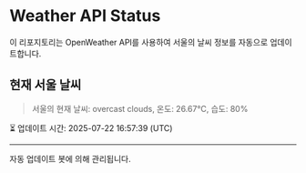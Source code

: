 
# Weather API Status

이 리포지토리는 OpenWeather API를 사용하여 서울의 날씨 정보를 자동으로 업데이트합니다.

## 현재 서울 날씨
> 서울의 현재 날씨: overcast clouds, 온도: 26.67°C, 습도: 80%

⏳ 업데이트 시간: 2025-07-22 16:57:39 (UTC)

---
자동 업데이트 봇에 의해 관리됩니다.
